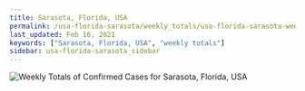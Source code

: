 ```yaml
---
title: Sarasota, Florida, USA
permalink: /usa-florida-sarasota/weekly_totals/usa-florida-sarasota-weekly_totals.html
last_updated: Feb 16, 2021
keywords: ["Sarasota, Florida, USA", "weekly totals"]
sidebar: usa-florida-sarasota_sidebar
---
```


![Weekly Totals of Confirmed Cases for Sarasota, Florida, USA](/covid_tracker/images/graphs/usa-florida-sarasota-weekly_totals_graph.png)
